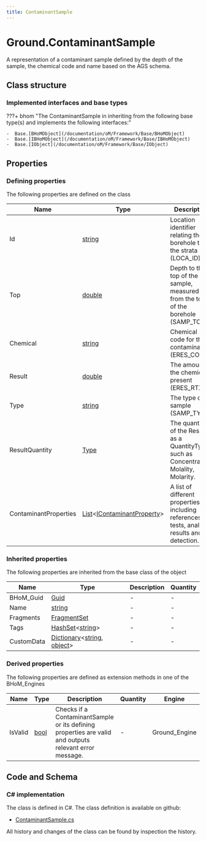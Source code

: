 ```yaml
---
title: ContaminantSample
---
```


# Ground.ContaminantSample

A representation of a contaminant sample defined by the depth of the sample, the chemical code and name based on the AGS schema.

## Class structure

### Implemented interfaces and base types

???+ bhom "The ContaminantSample in inheriting from the following base type(s) and implements the following interfaces:"

    -  Base.[BHoMObject](/documentation/oM/Framework/Base/BHoMObject)
    -  Base.[IBHoMObject](/documentation/oM/Framework/Base/IBHoMObject)
    -  Base.[IObject](/documentation/oM/Framework/Base/IObject)


## Properties



### Defining properties

The following properties are defined on the class

| Name             | Type             | Description      | Quantity         |
|------------------|------------------|------------------|------------------|
| Id | [string](https://learn.microsoft.com/en-us/dotnet/api/System.String?view=netstandard-2.0) | Location identifier relating the borehole to the strata (LOCA_ID). | - |
| Top | [double](https://learn.microsoft.com/en-us/dotnet/api/System.Double?view=netstandard-2.0) | Depth to the top of the sample, measured from the top of the borehole (SAMP_TOP). | [Length](/documentation/oM/Dimensional/Quantities/Attributes/Length) [m] |
| Chemical | [string](https://learn.microsoft.com/en-us/dotnet/api/System.String?view=netstandard-2.0) | Chemical code for the contaminant (ERES_CODE). | - |
| Result | [double](https://learn.microsoft.com/en-us/dotnet/api/System.Double?view=netstandard-2.0) | The amount of the chemical present (ERES_RTXT). | [MassFraction](/documentation/oM/Dimensional/Quantities/Attributes/MassFraction) [kg/kg] |
| Type | [string](https://learn.microsoft.com/en-us/dotnet/api/System.String?view=netstandard-2.0) | The type of sample (SAMP_TYPE). | - |
| ResultQuantity | [Type](https://learn.microsoft.com/en-us/dotnet/api/System.Type?view=netstandard-2.0) | The quantity of the Result as a QuantityType such as Concentration, Molality, Molarity. | - |
| ContaminantProperties | [List](https://learn.microsoft.com/en-us/dotnet/api/System.Collections.Generic.List-1?view=netstandard-2.0)&lt;[IContaminantProperty](/documentation/oM/Analytical/Ground/IContaminantProperty)&gt; | A list of different properties including references, tests, analysis, results and detection. | - |


### Inherited properties
The following properties are inherited from the base class of the object

| Name             | Type             | Description      | Quantity         |
|------------------|------------------|------------------|------------------|
| BHoM_Guid | [Guid](https://learn.microsoft.com/en-us/dotnet/api/System.Guid?view=netstandard-2.0) | - | - |
| Name | [string](https://learn.microsoft.com/en-us/dotnet/api/System.String?view=netstandard-2.0) | - | - |
| Fragments | [FragmentSet](/documentation/oM/Framework/Base/FragmentSet) | - | - |
| Tags | [HashSet](https://learn.microsoft.com/en-us/dotnet/api/System.Collections.Generic.HashSet-1?view=netstandard-2.0)&lt;[string](https://learn.microsoft.com/en-us/dotnet/api/System.String?view=netstandard-2.0)&gt; | - | - |
| CustomData | [Dictionary](https://learn.microsoft.com/en-us/dotnet/api/System.Collections.Generic.Dictionary-2?view=netstandard-2.0)&lt;[string](https://learn.microsoft.com/en-us/dotnet/api/System.String?view=netstandard-2.0), [object](https://learn.microsoft.com/en-us/dotnet/api/System.Object?view=netstandard-2.0)&gt; | - | - |


### Derived properties

The following properties are defined as extension methods in one of the BHoM_Engines

| Name             | Type             | Description      | Quantity         | Engine           |
|------------------|------------------|------------------|------------------|------------------|
| IsValid | [bool](https://learn.microsoft.com/en-us/dotnet/api/System.Boolean?view=netstandard-2.0) | Checks if a ContaminantSample or its defining properties are valid and outputs relevant error message. | - | Ground_Engine |


## Code and Schema

### C# implementation

The class is defined in C#. The class definition is available on github:

- [ContaminantSample.cs](https://github.com/BHoM/BHoM/blob/develop/Ground_oM/ContaminantSample.cs)

All history and changes of the class can be found by inspection the history.

